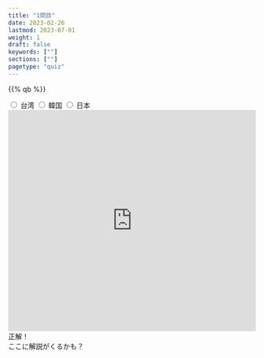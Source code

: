 ```yaml
---
title: "1問目"
date: 2023-02-26
lastmod: 2023-07-01
weight: 1
draft: false
keywords: [""]
sections: [""]
pagetype: "quiz"
---
```


{{% qb %}}

<div class="googlemap-if quizbutton">
<div class="radiobox" id="blur-checkbox" onclick="applyblur()">
	<input id="radio1" class="radiobutton quizr" name="hoge" type="radio" value="ラジオボタン1" />
	<label for="radio1" class="quizlabel">台湾</label>
	<input id="radio2" class="radiobutton quizr" name="hoge" type="radio" value="ラジオボタン2" />
	<label for="radio2" class="quizlabel">韓国</label>
	<input id="radio3" class="radiobutton quizr" name="hoge" type="radio" value="c" />
	<label for="radio3" class="quizlabel">日本</label>
</div>
</div>

<div class="googlemap-if">
<iframe class="iframe-blur" src="https://www.google.com/maps/embed?pb=!4v1718467003953!6m8!1m7!1sfqYqx0ug5oHKLc6zgzdlEQ!2m2!1d43.51896332400487!2d144.9735985487119!3f317.5630179714016!4f13.325482767071023!5f0.4000000000000002" width="100%" height="450" style="border:0;" allowfullscreen="" loading="lazy" referrerpolicy="no-referrer-when-downgrade"></iframe>
</div>
<div class="googlemap-if ansarea transparent-area correct-text">
正解！
</div>

<div class="googlemap-if ansarea transparent-area">
ここに解説がくるかも？
</div>